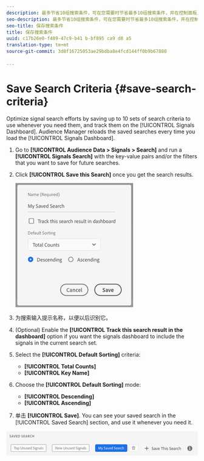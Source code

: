 ```yaml
---
description: 最多节省10组搜索条件，可在您需要时节省最多10组搜索条件，并在控制面板上跟踪这些搜索条件。每次加载控制面板时，Audience Manager都会重新加载保存的搜索。
seo-description: 最多节省10组搜索条件，可在您需要时节省最多10组搜索条件，并在控制面板上跟踪这些搜索条件。每次加载控制面板时，Audience Manager都会重新加载保存的搜索。
seo-title: 保存搜索条件
title: 保存搜索条件
uuid: c17b26e0-f489-47c9-b41 b-bf895 ca9 d8 a5
translation-type: tm+mt
source-git-commit: 3d8f16725053ae29bdba8e4fcd144ff0b9b67880

---
```



# Save Search Criteria {#save-search-criteria}

Optimize signal search efforts by saving up to 10 sets of search criteria to use whenever you need them, and track them on the [!UICONTROL Signals Dashboard]. Audience Manager reloads the saved searches every time you load the [!UICONTROL Signals Dashboard].

1. Go to **[!UICONTROL Audience Data > Signals > Search]** and run a **[!UICONTROL Signals Search]** with the key-value pairs and/or the filters that you want to save for future searches.
1. Click **[!UICONTROL Save this Search]** once you get the search results.

   ![步骤结果](assets/save-search-criteria.png)
1. 为搜索输入提示名称，以便以后识别它。
1. (Optional) Enable the **[!UICONTROL Track this search result in the dashboard]** option if you want the signals dashboard to include the signals in the current search set.
1. Select the **[!UICONTROL Default Sorting]** criteria:
   * **[!UICONTROL Total Counts]**
   * **[!UICONTROL Key Name]**
1. Choose the **[!UICONTROL Default Sorting]** mode:
   * **[!UICONTROL Descending]**
   * **[!UICONTROL Ascending]**
1. 单击 **[!UICONTROL Save]**. You can see your saved search in the [!UICONTROL Saved Search] section, and use it whenever you need it.

![保存的搜索](assets/saved-search.png)
